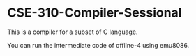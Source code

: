 # CSE-310-Compiler-Sessional

This is a compiler for a subset of C language.

You can run the intermediate code of offline-4 using emu8086.
